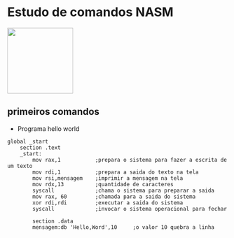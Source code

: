 # Estudo de comandos NASM


<img src="https://cdn.icon-icons.com/icons2/2148/PNG/512/nasm_icon_132182.png" widt=200 height=150 >


## primeiros comandos

* Programa hello world

```Assembly
global _start
    section .text
    _start:
        mov rax,1           ;prepara o sistema para fazer a escrita de um texto
        mov rdi,1           ;prepara a saida do texto na tela
        mov rsi,mensagem    ;imprimir a mensagem na tela
        mov rdx,13          ;quantidade de caracteres 
        syscall             ;chama o sistema para preparar a saida
        mov rax, 60         ;chamada para a saida do sistema
        xor rdi,rdi         ;executar a saida do sistema
        syscall             ;invocar o sistema operacional para fechar

        section .data
        mensagem:db 'Hello,Word',10     ;o valor 10 quebra a linha
```

